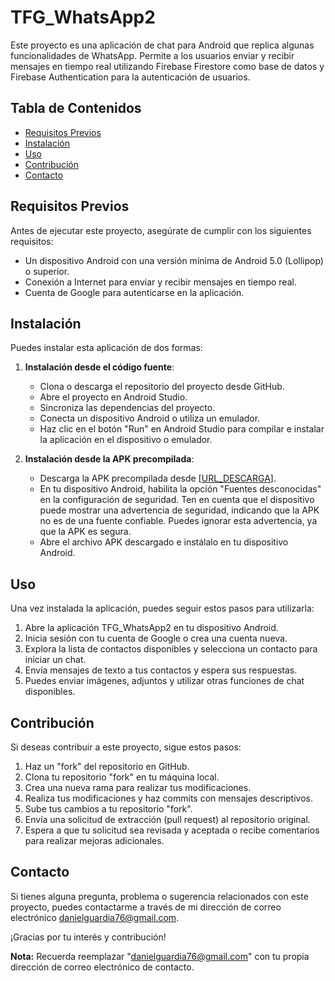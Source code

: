 # TFG_WhatsApp2

Este proyecto es una aplicación de chat para Android que replica algunas funcionalidades de WhatsApp. Permite a los usuarios enviar y recibir mensajes en tiempo real utilizando Firebase Firestore como base de datos y Firebase Authentication para la autenticación de usuarios.

## Tabla de Contenidos

- [Requisitos Previos](#requisitos-previos)
- [Instalación](#instalación)
- [Uso](#uso)
- [Contribución](#contribución)
- [Contacto](#contacto)

## Requisitos Previos

Antes de ejecutar este proyecto, asegúrate de cumplir con los siguientes requisitos:

- Un dispositivo Android con una versión mínima de Android 5.0 (Lollipop) o superior.
- Conexión a Internet para enviar y recibir mensajes en tiempo real.
- Cuenta de Google para autenticarse en la aplicación.

## Instalación

Puedes instalar esta aplicación de dos formas:

1. **Instalación desde el código fuente**:
    - Clona o descarga el repositorio del proyecto desde GitHub.
    - Abre el proyecto en Android Studio.
    - Sincroniza las dependencias del proyecto.
    - Conecta un dispositivo Android o utiliza un emulador.
    - Haz clic en el botón "Run" en Android Studio para compilar e instalar la aplicación en el dispositivo o emulador.

2. **Instalación desde la APK precompilada**:
    - Descarga la APK precompilada desde [[URL_DESCARGA](https://mega.nz/file/J18i3Bga#1KYl6yRrOuFSwd7J5lECZ3BskLaUPJsM9ylrz2anmGA)].
    - En tu dispositivo Android, habilita la opción "Fuentes desconocidas" en la configuración de seguridad. Ten en cuenta que el dispositivo puede mostrar una advertencia de seguridad, indicando que la APK no es de una fuente confiable. Puedes ignorar esta advertencia, ya que la APK es segura.
    - Abre el archivo APK descargado e instálalo en tu dispositivo Android.

## Uso

Una vez instalada la aplicación, puedes seguir estos pasos para utilizarla:

1. Abre la aplicación TFG_WhatsApp2 en tu dispositivo Android.
2. Inicia sesión con tu cuenta de Google o crea una cuenta nueva.
3. Explora la lista de contactos disponibles y selecciona un contacto para iniciar un chat.
4. Envía mensajes de texto a tus contactos y espera sus respuestas.
5. Puedes enviar imágenes, adjuntos y utilizar otras funciones de chat disponibles.

## Contribución

Si deseas contribuir a este proyecto, sigue estos pasos:

1. Haz un "fork" del repositorio en GitHub.
2. Clona tu repositorio "fork" en tu máquina local.
3. Crea una nueva rama para realizar tus modificaciones.
4. Realiza tus modificaciones y haz commits con mensajes descriptivos.
5. Sube tus cambios a tu repositorio "fork".
6. Envía una solicitud de extracción (pull request) al repositorio original.
7. Espera a que tu solicitud sea revisada y aceptada o recibe comentarios para realizar mejoras adicionales.

## Contacto

Si tienes alguna pregunta, problema o sugerencia relacionados con este proyecto, puedes contactarme a través de mi dirección de correo electrónico [danielguardia76@gmail.com](mailto:danielguardia76@gmail.com).

¡Gracias por tu interés y contribución!

**Nota:** Recuerda reemplazar "danielguardia76@gmail.com" con tu propia dirección de correo electrónico de contacto.
